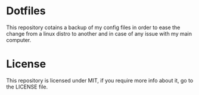 # Dotfiles
This repository cotains a backup of my config files in order to ease the change from a linux distro to another and in case of any issue with my main computer.

# License
This repository is licensed under MIT, if you require more info about it, go to the LICENSE file. 
